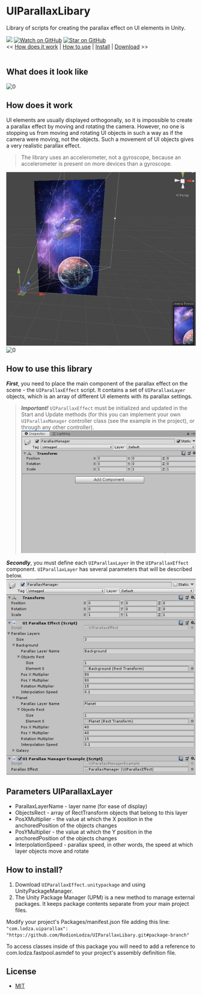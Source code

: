 # UIParallaxLibary
Library of scripts for creating the parallax effect on UI elements in Unity.

[![](https://img.shields.io/badge/license-MIT-green)](https://github.com/RodionLodza/UIParallaxLibary/blob/master/LICENSE)
[![Watch on GitHub](https://img.shields.io/github/watchers/RodionLodza/UIParallaxLibary.svg?style=social)](https://github.com/RodionLodza/UIParallaxLibary/watchers)
[![Star on GitHub](https://img.shields.io/github/stars/RodionLodza/UIParallaxLibary.svg?style=social)](https://github.com/RodionLodza/UIParallaxLibary/stargazers)
<br />
<< [How does it work](#how-does-it-work) | [How to use](#how-to-use-this-library) | [Install](#how-to-install) | [Download](https://github.com/RodionLodza/FastPool/raw/master/FastPool.unitypackage) >>
<br />
<br />

## What does it look like
![0](WikiImages/example.gif)
<br />

## How does it work
UI elements are usually displayed orthogonally, so it is impossible to create a parallax effect by moving and rotating the camera. However, no one is stopping us from moving and rotating UI objects in such a way as if the camera were moving, not the objects. Such a movement of UI objects gives a very realistic parallax effect.

> The library uses an accelerometer, not a gyroscope, because an accelerometer is present on more devices than a gyroscope.

![0](WikiImages/perspective_parallax.gif)
![0](WikiImages/orto_parallax.gif)
<br />

## How to use this library
***First***, you need to place the main component of the parallax effect on the scene - the `UIParallaxEffect` script. It contains a set of `UIParallaxLayer` objects, which is an array of different UI elements with its parallax settings.

> ***Important!*** `UIParallaxEffect` must be initialized and updated in the Start and Update methods (for this you can implement your own `UIParallaxManager` controller class (see the example in the project), or through any other controller).
![0](WikiImages/adding_manager.gif)

***Secondly***, you must define each `UIParallaxLayer` in the `UIParallaxEffect` component. `UIParallaxLayer` has several parameters that will be described below.
![0](WikiImages/filling_component.JPG)
<br />

## Parameters UIParallaxLayer
* ParallaxLayerName - layer name (for ease of display)
* ObjectsRect - array of RectTransform objects that belong to this layer
* PosXMultiplier - the value at which the X position in the anchoredPosition of the objects changes
* PosYMultiplier - the value at which the Y position in the anchoredPosition of the objects changes
* InterpolationSpeed - parallax speed, in other words, the speed at which layer objects move and rotate

## How to install?
1. Download `UIParallaxEffect.unitypackage` and using UnityPackageManager.
2. The Unity Package Manager (UPM) is a new method to manage external packages. It keeps package contents separate from your main project files.

Modify your project's Packages/manifest.json file adding this line:
```"com.lodza.uiparallax": "https://github.com/RodionLodza/UIParallaxLibary.git#package-branch"```

To access classes inside of this package you will need to add a reference to com.lodza.fastpool.asmdef to your project's assembly definition file.
<br />

## License
* [MIT](https://github.com/RodionLodza/UIParallaxLibary/blob/master/LICENSE)
